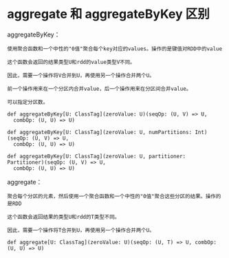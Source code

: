 # aggregate 和 aggregateByKey 区别


aggregateByKey：

	使用聚合函数和一个中性的"0值"聚合每个key对应的values。操作的是键值对RDD中的value

	这个函数会返回的结果类型U和rdd的value类型V不同。
   
    因此，需要一个操作将V合并到U，再使用另一个操作合并两个U。
   
    前一个操作用来在一个分区内合并value，后一个操作用来在分区间合并value。

    可以指定分区数。

    def aggregateByKey[U: ClassTag](zeroValue: U)(seqOp: (U, V) => U,
      combOp: (U, U) => U)

    def aggregateByKey[U: ClassTag](zeroValue: U, numPartitions: Int)(seqOp: (U, V) => U,
      combOp: (U, U) => U)

    def aggregateByKey[U: ClassTag](zeroValue: U, partitioner: Partitioner)(seqOp: (U, V) => U,
      combOp: (U, U) => U)

aggregate：

	聚合每个分区的元素，然后使用一个聚合函数和一个中性的"0值"聚合这些分区的结果。操作的是RDD
   
    这个函数会返回结果的类型U和rdd的T类型不同。
   
    因此，需要一个操作将T合并到U，再使用另一个操作合并两个U。 

    def aggregate[U: ClassTag](zeroValue: U)(seqOp: (U, T) => U, combOp: (U, U) => U)